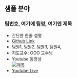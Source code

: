## 샘플 분야

### 팀번호, 여기에 팀명, 여기엔 제목
  - 간단한 한줄 설명
  - [Github Link](https://github.com/cse-hansung/capstone2021)
  - 팀원1, 팀원2, 팀원3, 팀원4, 
  - 지도교수: OOO 교수님
  - Youtube 동영상 <br/>
 [![제목](https://img.youtube.com/vi/bnDbjydNtZs/0.jpg)](https://www.youtube.com/watch?v=bnDbjydNtZs)
  - [Youtube Live]()
